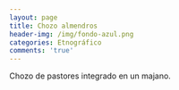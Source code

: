 ```yaml
---
layout: page
title: Chozo almendros
header-img: /img/fondo-azul.png
categories: Etnográfico
comments: 'true'
---
```



Chozo de pastores integrado en un majano.

<div class="photo-gallery">
<ul>
</ul>
</div>
